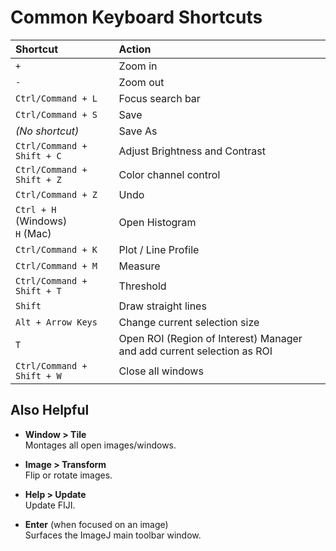 # Common Keyboard Shortcuts

| Shortcut | Action |
|:---|:---|
| `+` | Zoom in |
| `-` | Zoom out |
| `Ctrl/Command + L` | Focus search bar |
| `Ctrl/Command + S` | Save |
| *(No shortcut)* | Save As |
| `Ctrl/Command + Shift + C` | Adjust Brightness and Contrast |
| `Ctrl/Command + Shift + Z` | Color channel control |
| `Ctrl/Command + Z` | Undo |
| `Ctrl + H` (Windows) <br> `H` (Mac) | Open Histogram |
| `Ctrl/Command + K` | Plot / Line Profile |
| `Ctrl/Command + M` | Measure |
| `Ctrl/Command + Shift + T` | Threshold |
| `Shift` | Draw straight lines |
| `Alt + Arrow Keys` | Change current selection size |
| `T` | Open ROI (Region of Interest) Manager and add current selection as ROI |
| `Ctrl/Command + Shift + W` | Close all windows |


## Also Helpful

- **Window > Tile**  
  Montages all open images/windows.
  
- **Image > Transform**  
  Flip or rotate images.

- **Help > Update**  
  Update FIJI.

- **Enter** (when focused on an image)  
  Surfaces the ImageJ main toolbar window.